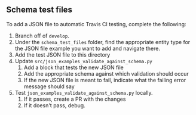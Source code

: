 ## Schema test files

To add a JSON file to automatic Travis CI testing, complete the following:

1. Branch off of `develop`.
1. Under the `schema_test_files` folder, find the appropriate entity type for the JSON file example you want to add and navigate there.
1. Add the test JSON file to this directory
1. Update `src/json_examples_validate_against_schema.py`
   1. Add a block that tests the new JSON file
   1. Add the appropriate schema against which validation should occur
   1. If the new JSON file is meant to fail, indicate what the failing error message should say
1. Test `json_examples_validate_against_schema.py` locally. 
    1. If it passes, create a PR with the changes
    1. If it doesn't pass, debug.
